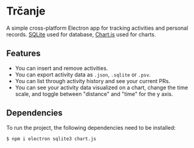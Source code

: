 # Trčanje

A simple cross-platform Electron app for tracking activities and personal records. [SQLite](https://www.sqlite.org/index.html) used for database, [Chart.js](https://www.chartjs.org/) used for charts.

## Features

* You can insert and remove activities.
* You can export activity data as `.json`, `.sqlite` or `.psv`.
* You can list through activity history and see your current PRs.
* You can see your activity data visualized on a chart, change the time scale, and toggle between "distance" and "time" for the y axis.

## Dependencies

To run the project, the following dependencies need to be installed:

`$ npm i electron sqlite3 chart.js`
